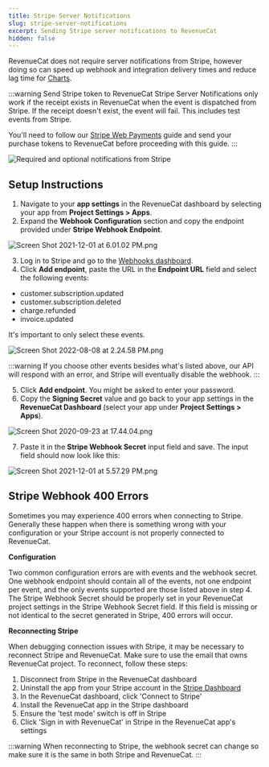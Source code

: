 ```yaml
---
title: Stripe Server Notifications
slug: stripe-server-notifications
excerpt: Sending Stripe server notifications to RevenueCat
hidden: false
---
```


RevenueCat does not require server notifications from Stripe, however doing so can speed up webhook and integration delivery times and reduce lag time for [Charts](/dashboard-and-metrics/charts).

:::warning Send Stripe token to RevenueCat
Stripe Server Notifications only work if the receipt exists in RevenueCat when the event is dispatched from Stripe. If the receipt doesn't exist, the event will fail. This includes test events from Stripe.

You'll need to follow our [Stripe Web Payments](/getting-started/stripe) guide and send your purchase tokens to RevenueCat before proceeding with this guide.
:::

![Required and optional notifications from Stripe](/images/98a0f1c-stripe_notifications_aec74502997f2c0b977a7e6477cb5adf.png)

## Setup Instructions

1. Navigate to your **app settings** in the RevenueCat dashboard by selecting your app from **Project Settings > Apps**.
2. Expand the **Webhook Configuration** section and copy the endpoint provided under **Stripe Webhook Endpoint**.

![Screen Shot 2021-12-01 at 6.01.02 PM.png](/images/85899d3-Screen_Shot_2021-12-01_at_6.01.02_PM_9ba4504cff9f16070175a69d10392592.png)

3. Log in to Stripe and go to the [Webhooks dashboard](https://dashboard.stripe.com/webhooks).
4. Click **Add endpoint**, paste the URL in the **Endpoint URL** field and select the following events:

- customer.subscription.updated
- customer.subscription.deleted
- charge.refunded
- invoice.updated

It's important to only select these events.

![Screen Shot 2022-08-08 at 2.24.58 PM.png](/images/c1f3542-Screen_Shot_2022-08-08_at_2.24.58_PM_4d2f0f228412b78eeb63c6255d15d5cf.png)

:::warning
If you choose other events besides what's listed above, our API will respond with an error, and Stripe will eventually disable the webhook.
:::

5. Click **Add endpoint**. You might be asked to enter your password.
6. Copy the **Signing Secret** value and go back to your app settings in the **RevenueCat Dashboard** (select your app under **Project Settings > Apps**).

![Screen Shot 2020-09-23 at 17.44.04.png](/images/3a87ff5-8db7d64-Screen_Shot_2020-09-23_at_17.44.04_fdf72a0e6e4db1ed5f06048c64fb5e55.png)

7. Paste it in the **Stripe Webhook Secret** input field and save. The input field should now look like this:

![](/images/44eb66c-Screen_Shot_2021-12-01_at_5.57.29_PM_47e00510cc368278d0798009e6685cd8.png "Screen Shot 2021-12-01 at 5.57.29 PM.png")

## Stripe Webhook 400 Errors

Sometimes you may experience 400 errors when connecting to Stripe. Generally these happen when there is something wrong with your configuration or your Stripe account is not properly connected to RevenueCat.

**Configuration**

Two common configuration errors are with events and the webhook secret.  
One webhook endpoint should contain all of the events, not one endpoint per event, and the only events supported are those listed above in step 4. The Stripe Webhook Secret should be properly set in your RevenueCat project settings in the Stripe Webhook Secret field. If this field is missing or not identical to the secret generated in Stripe, 400 errors will occur.

**Reconnecting Stripe**

When debugging connection issues with Stripe, it may be necessary to reconnect Stripe and RevenueCat. Make sure to use the email that owns RevenueCat project. To reconnect, follow these steps:

1. Disconnect from Stripe in the RevenueCat dashboard
2. Uninstall the app from your Stripe account in the [Stripe Dashboard](https://dashboard.stripe.com/settings/apps/com.revenuecat.customer)
3. In the RevenueCat dashboard, click 'Connect to Stripe'
4. Install the RevenueCat app in the Stripe dashboard
5. Ensure the 'test mode' switch is off in Stripe
6. Click 'Sign in with RevenueCat' in Stripe in the RevenueCat app's settings

:::warning
When reconnecting to Stripe, the webhook secret can change so make sure it is the same in both Stripe and RevenueCat.
:::
